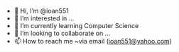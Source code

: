- 👋 Hi, I’m @ioan551
- 👀 I’m interested in ...
- 🌱 I’m currently learning Computer Science
- 💞️ I’m looking to collaborate on ...
- 📫 How to reach me 
    ~via email (ioan551@yahoo.com)

<!---
ioan551/ioan551 is a ✨ special ✨ repository because its `README.md` (this file) appears on your GitHub profile.
You can click the Preview link to take a look at your changes.
--->
